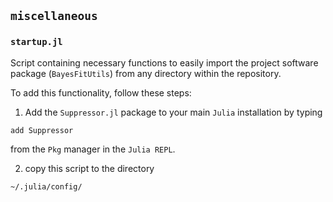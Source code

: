 ## `miscellaneous`

### `startup.jl`
Script containing necessary functions to easily import the project software
package (`BayesFitUtils`) from any directory within the repository.

To add this functionality, follow these steps:
1. Add the `Suppressor.jl` package to your main `Julia` installation by typing
```
add Suppressor
```
from the `Pkg` manager in the `Julia REPL`.

2. copy this script to the directory
```
~/.julia/config/
```